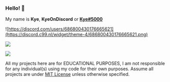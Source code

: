 ### Hello! 👋
My name is **Kye**, **KyeOnDiscord** or [**Kye#5000**](https://discord.com/users/686800430176665621)

![https://discord.com/users/686800430176665621](https://discord.c99.nl/widget/theme-4/686800430176665621.png)


![](https://github-readme-stats.vercel.app/api?username=kyeondiscord&show_icons=true&include_all_commits=true&theme=tokyonight&border_radius=10)

![](https://github-readme-stats.vercel.app/api/top-langs/?username=kyeondiscord&layout=compact&theme=tokyonight&border_radius=10&langs_count=4)


All my projects here are for EDUCATIONAL PURPOSES, I am not responsible for any individual(s) using my code for their own purposes. Assume all projects are under [MIT License](https://opensource.org/licenses/MIT) unless otherwise specified.
